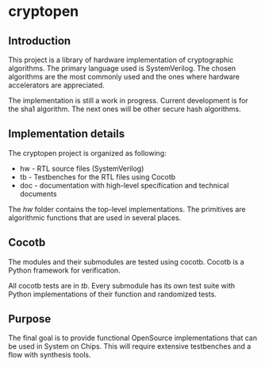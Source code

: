 # cryptopen

## Introduction

This project is a library of hardware implementation of cryptographic algorithms.
The primary language used is SystemVerilog.
The chosen algorithms are the most commonly used and the ones where hardware accelerators are appreciated.

The implementation is still a work in progress.
Current development is for the sha1 algorithm.
The next ones will be other secure hash algorithms.

## Implementation details

The cryptopen project is organized as following:
- hw - RTL source files (SystemVerilog)
- tb  - Testbenches for the RTL files using Cocotb
- doc - documentation with high-level specification and technical documents

The *hw* folder contains the top-level implementations.
The primitives are algorithmic functions that are used in several places.

## Cocotb

The modules and their submodules are tested using cocotb.
Cocotb is a Python framework for verification.

All cocotb tests are in *tb*.
Every submodule has its own test suite with Python implementations of their function and randomized tests.

## Purpose

The final goal is to provide functional OpenSource implementations that can be used in System on Chips. 
This will require extensive testbenches and a flow with synthesis tools.
